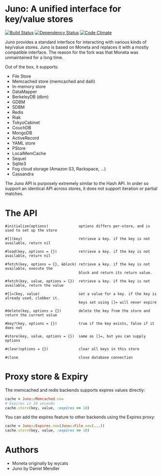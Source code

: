 Juno: A unified interface for key/value stores
================================================

[![Build Status](https://secure.travis-ci.org/minad/juno.png?branch=master)](http://travis-ci.org/minad/juno) [![Dependency Status](https://gemnasium.com/minad/juno.png?travis)](https://gemnasium.com/minad/juno) [![Code Climate](https://codeclimate.com/badge.png)](https://codeclimate.com/github/minad/juno)

Juno provides a standard interface for interacting with various kinds of key/value stores. Juno
is based on Moneta and replaces it with a mostly compatible interface. The reason for the
fork was that Moneta was unmaintained for a long time.

Out of the box, it supports:

* File Store
* Memcached store (memcached and dalli)
* In-memory store
* DataMapper
* BerkeleyDB (dbm)
* GDBM
* SDBM
* Redis
* Riak
* TokyoCabinet
* CouchDB
* MongoDB
* ActiveRecord
* YAML store
* PStore
* LocalMemCache
* Sequel
* Sqlite3
* Fog cloud storage (Amazon S3, Rackspace, ...)
* Cassandra

The Juno API is purposely extremely similar to the Hash API. In order so support an
identical API across stores, it does not support iteration or partial matches.

The API
=======

```
#initialize(options)              options differs per-store, and is used to set up the store

#[](key)                          retrieve a key. if the key is not available, return nil

#load(key, options = {})          retrieve a key. if the key is not available, return nil

#fetch(key, options = {}, &block) retrieve a key. if the key is not available, execute the
                                  block and return its return value.

#fetch(key, value, options = {})  retrieve a key. if the key is not available, return the value

#[]=(key, value)                  set a value for a key. if the key is already used, clobber it.
                                  keys set using []= will never expire

#delete(key, options = {})        delete the key from the store and return the current value

#key?(key, options = {})          true if the key exists, false if it does not

#store(key, value, options = {})  same as []=, but you can supply options

#clear(options = {})              clear all keys in this store

#close                            close database connection
```

Proxy store & Expiry
====================

The memcached and redis backends supports expires values directly:

```ruby
cache = Juno::Memcached.new
# Expires in 10 seconds
cache.store(key, value, :expires => 10)
```

You can add the expires feature to other backends using the Expires proxy:

```ruby
cache = Juno::Expires.new(Juno::File.new(...))
cache.store(key, value, :expires => 10)
```

Authors
=======

* Moneta originally by wycats
* Juno by Daniel Mendler
